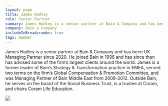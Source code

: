 ```yaml
---
layout: page
title: James Hadley
role: Senior Partner
summary: James Hadley is a senior partner at Bain & Company and has been UK Managing Partner since 2020.
company: Bain & Company
includeInBreadcrumbs: true
tags: member
---
```


<div class="govuk-grid-row">
  <div class="govuk-grid-column-two-thirds">
  
James Hadley is a senior partner at Bain & Company and has been UK Managing Partner since 2020. He joined Bain in 1996 and has since then has advised some of the firm’s largest clients around the world. James is a former leader of Bain’s Strategy & Transformation practice in EMEA, served two terms on the firm’s Global Compensation & Promotion Committee, and was Managing Partner of Bain Middle East from 2008-2012. Outside Bain, he serves on the board of the Social Business Trust, is a trustee at Coram, and chairs Coram Life Education.

  </div>
  <div class="govuk-grid-column-one-third member-page-image"><img src="/images/{{image}}"/></div>
</div>
